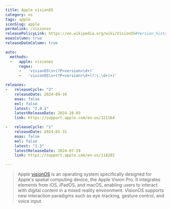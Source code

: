 ```yaml
---
title: Apple visionOS
category: os
tags: apple
iconSlug: apple
permalink: /visionos
releasePolicyLink: https://en.wikipedia.org/wiki/VisionOS#Version_history
eoasColumn: true
releaseDateColumn: true

auto:
  methods:
  -   apple: visionos
      regex:
      -   'visionOS\s+(?P<version>\d+)'
      -   'visionOS\s+(?P<version>\d+(?:\.\d+)+)'

releases:
-   releaseCycle: "2"
    releaseDate: 2024-09-16
    eoas: false
    eol: false
    latest: "2.0.1"
    latestReleaseDate: 2024-10-03
    link: https://support.apple.com/en-us/121164

-   releaseCycle: "1"
    releaseDate: 2024-01-31
    eoas: false
    eol: false
    latest: "1.3"
    latestReleaseDate: 2024-07-29
    link: https://support.apple.com/en-us/118202

---
```


> Apple [visionOS](https://www.apple.com/visionos) is an operating system specifically designed for Apple's spatial
> computing device, the Apple Vision Pro. It integrates elements from iOS, iPadOS, and macOS, enabling users to interact
> with digital content in a mixed reality environment. VisionOS supports new interaction paradigms such as
> eye-tracking, gesture control, and voice input.
